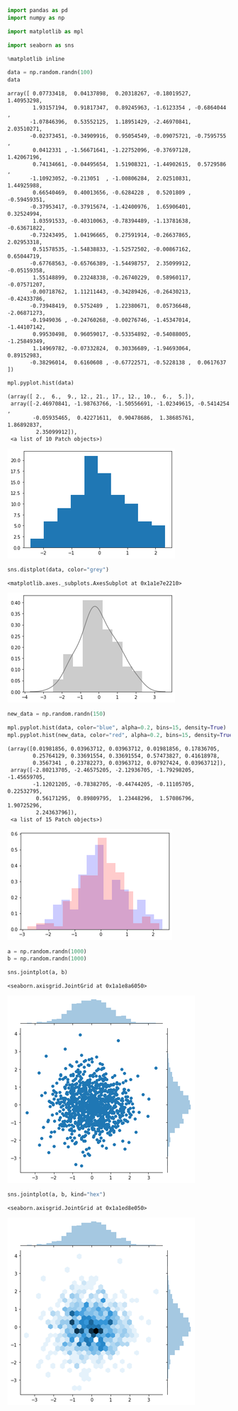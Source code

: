 ```python
import pandas as pd
import numpy as np
```


```python
import matplotlib as mpl
```


```python
import seaborn as sns
```


```python
%matplotlib inline
```


```python
data = np.random.randn(100)
data
```




    array([ 0.07733418,  0.04137898,  0.20318267, -0.18019527,  1.40953298,
            1.93157194,  0.91817347,  0.89245963, -1.6123354 , -0.6864044 ,
           -1.07846396,  0.53552125,  1.18951429, -2.46970841,  2.03510271,
           -0.02373451, -0.34909916,  0.95054549, -0.09075721, -0.7595755 ,
            0.0412331 , -1.56671641, -1.22752096, -0.37697128,  1.42067196,
            0.74134661, -0.04495654,  1.51908321, -1.44902615,  0.5729586 ,
           -1.10923052, -0.213051  , -1.00806284,  2.02510831,  1.44925988,
            0.66540469,  0.40013656, -0.6284228 ,  0.5201809 , -0.59459351,
           -0.37953417, -0.37915674, -1.42400976,  1.65906401,  0.32524994,
            1.03591533, -0.40310063, -0.78394489, -1.13781638, -0.63671822,
           -0.73243495,  1.04196665,  0.27591914, -0.26637865,  2.02953318,
            0.51578535, -1.54838833, -1.52572502, -0.00867162,  0.65044719,
           -0.67768563, -0.65766389, -1.54498757,  2.35099912, -0.05159358,
            1.55148899,  0.23248338, -0.26740229,  0.58960117, -0.07571207,
           -0.00718762,  1.11211443, -0.34289426, -0.26430213, -0.42433786,
           -0.73948419,  0.5752489 ,  1.22380671,  0.05736648, -2.06871273,
           -0.1949036 , -0.24760268, -0.00276746, -1.45347014, -1.44107142,
            0.99530498,  0.96059017, -0.53354892, -0.54088005, -1.25849349,
            1.14969782, -0.07332824,  0.30336689, -1.94693064,  0.89152983,
           -0.38296014,  0.6160608 , -0.67722571, -0.5228138 ,  0.0617637 ])




```python
mpl.pyplot.hist(data)
```




    (array([ 2.,  6.,  9., 12., 21., 17., 12., 10.,  6.,  5.]),
     array([-2.46970841, -1.98763766, -1.50556691, -1.02349615, -0.5414254 ,
            -0.05935465,  0.42271611,  0.90478686,  1.38685761,  1.86892837,
             2.35099912]),
     <a list of 10 Patch objects>)




![png](output_5_1.png)



```python
sns.distplot(data, color="grey")
```




    <matplotlib.axes._subplots.AxesSubplot at 0x1a1e7e2210>




![png](output_6_1.png)



```python
new_data = np.random.randn(150)
```


```python
mpl.pyplot.hist(data, color="blue", alpha=0.2, bins=15, density=True)
mpl.pyplot.hist(new_data, color="red", alpha=0.2, bins=15, density=True)
```




    (array([0.01981856, 0.03963712, 0.03963712, 0.01981856, 0.17836705,
            0.25764129, 0.33691554, 0.33691554, 0.57473827, 0.41618978,
            0.3567341 , 0.23782273, 0.03963712, 0.07927424, 0.03963712]),
     array([-2.80213705, -2.46575205, -2.12936705, -1.79298205, -1.45659705,
            -1.12021205, -0.78382705, -0.44744205, -0.11105705,  0.22532795,
             0.56171295,  0.89809795,  1.23448296,  1.57086796,  1.90725296,
             2.24363796]),
     <a list of 15 Patch objects>)




![png](output_8_1.png)



```python
a = np.random.randn(1000)
b = np.random.randn(1000)
```


```python
sns.jointplot(a, b)
```




    <seaborn.axisgrid.JointGrid at 0x1a1e8a6050>




![png](output_10_1.png)



```python
sns.jointplot(a, b, kind="hex")
```




    <seaborn.axisgrid.JointGrid at 0x1a1ed8e050>




![png](output_11_1.png)



```python

```


```python

```

